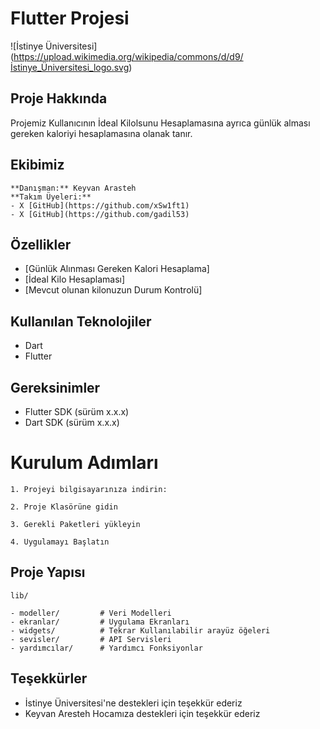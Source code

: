 # Flutter Projesi

![İstinye Üniversitesi] (https://upload.wikimedia.org/wikipedia/commons/d/d9/İstinye_Üniversitesi_logo.svg)

## Proje Hakkında

Projemiz Kullanıcının İdeal Kilolsunu Hesaplamasına ayrıca günlük alması gereken kaloriyi hesaplamasına olanak tanır.

## Ekibimiz

    **Danışman:** Keyvan Arasteh
    **Takım Üyeleri:**
    - X [GitHub](https://github.com/xSw1ft1)
    - X [GitHub](https://github.com/gadil53)

## Özellikler

 - [Günlük Alınması Gereken Kalori Hesaplama]
 - [İdeal Kilo Hesaplaması]
 - [Mevcut olunan kilonuzun Durum Kontrolü]

## Kullanılan Teknolojiler

 - Dart
 - Flutter

## Gereksinimler

 - Flutter SDK (sürüm x.x.x)
 - Dart SDK (sürüm x.x.x)

# Kurulum Adımları

    1. Projeyi bilgisayarınıza indirin:

    2. Proje Klasörüne gidin

    3. Gerekli Paketleri yükleyin

    4. Uygulamayı Başlatın
    

## Proje Yapısı

    lib/

    - modeller/         # Veri Modelleri
    - ekranlar/         # Uygulama Ekranları
    - widgets/          # Tekrar Kullanılabilir arayüz öğeleri
    - sevisler/         # API Servisleri   
    - yardımcılar/      # Yardımcı Fonksiyonlar


## Teşekkürler

 - İstinye Üniversitesi'ne destekleri için teşekkür ederiz
 - Keyvan Aresteh Hocamıza destekleri için teşekkür ederiz